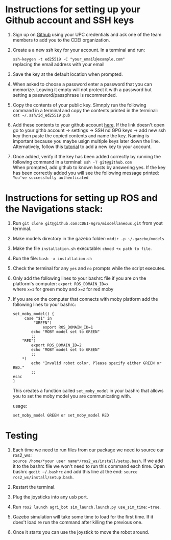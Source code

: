 # Instructions for setting up your Github account and SSH keys

1. Sign up on [Github](https://github.com/) using your UPC credentials and ask one of the team members to add you to the CDEI organization.
   
3. Create a a new ssh key for your account. In a terminal and run:

    `ssh-keygen -t ed25519 -C "your_email@example.com"` \
      replacing the email address with your email 
    
3. Save the key at the default location when prompted.
 
4. When asked to choose a password enter a password that you can memorize. Leaving it empty will not protect it with a password but setting a password/passphrase is recommended.

5. Copy the contents of your public key. Simnply run the following command in a terminal and copy the contents printed in the terminal:\
    `cat ~/.ssh/id_ed25519.pub`

 6. Add these contents to your github account [here](https://github.com/settings/keys). 
If the link doesn't open go to your githb account -> settings -> SSH nd GPG keys -> add new ssh key 
then paste the copied contents and name the key. Naming is important because you maybe usign multiple keys later down the line.
Alternatively, follow this [tutorial](https://docs.github.com/en/authentication/connecting-to-github-with-ssh/adding-a-new-ssh-key-to-your-github-account) to
add a new key to your account. 

7. Once added, verify if the key has been added correctly by running the following command in a terminal:
    `ssh -T git@github.com`\
      When prompted, add github to known hosts by answering yes. If the key has been correctly added  you will see the following message printed:\
      `You've successfully authenticated`

# Instructions for setting up ROS and the Navigations stack:

1. Run `git clone git@github.com:CDEI-Agro/miscellaneous.git` from yout terminal.

2. Make models directory in the gazebo folder: `mkdir -p ~/.gazebo/models`

3. Make the file `installation.sh` executable: `chmod +x path to file`.

4. Run the file: `bash -x installation.sh`

5. Check the terminal for any `yes` and `no` prompts while the script executes.

6. Only add the following lines to your bashrc file if you are on the platform's computer: 
    `export ROS_DOMAIN_ID=x`\
    where `x=1` for green moby and `x=2` for red moby

7. If you are on the computer that connects with moby platform add the following lines to your bashrc:
    ````
    set_moby_model() {
         case "$1" in
             "GREEN")
                 export ROS_DOMAIN_ID=1
            echo "MOBY model set to GREEN"
            ;;
        "RED")
            export ROS_DOMAIN_ID=2
            echo "MOBY model set to GREEN"
            ;;
        *)
            echo "Invalid robot color. Please specify either GREEN or RED."
            ;;
    esac
   }
      ````
   
    This creates a function called `set_moby_model` in your bashrc that 
    allows you to set the moby model you are communicating with.
    
    usage:
    
    ````
   set_moby_model GREEN or set_moby_model RED 

# Testing

1. Each time we need to run files from our package we need to source our ros2_ws:\
 `source /home/*your user name*/ros2_ws/install/setup.bash`. If we add it to the bashrc file
we won't need to run this command each time. Open bashrc `gedit ~/.bashrc` and add this line at the end: `source ros2_ws/install/setup.bash`.

2. Restart the terminal.

3. Plug the joysticks into any usb port.

4. Run `ros2 launch agri_bot sim_launch.launch.py use_sim_time:=true`.
  
5. Gazebo simulation will take some time to load for the first time. If it does't load re run the command after killing the previous one.

7. Once it starts you can use the joystick to  move the robot around.
